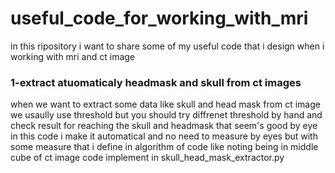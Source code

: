 # useful_code_for_working_with_mri
in this ripository i want to share some of my useful code that i design when i working with mri and ct image 

<h3>1-extract atuomaticaly headmask and skull from ct images</h3>
when we want to extract some data like skull and head mask from ct image we usaully use threshold 
but you should try diffrenet threshold by hand and check result for reaching the skull and headmask that seem's good by eye
in this code i make it automatical and no need to measure by eyes but with some measure that i define in algorithm of code like 
noting being in middle cube of ct image
code implement in skull_head_mask_extractor.py
